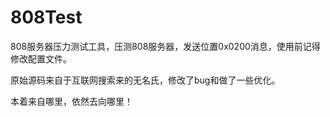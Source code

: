 # 808Test
808服务器压力测试工具，压测808服务器，发送位置0x0200消息，使用前记得修改配置文件。
    <!--服务器IP和端口(113.31.92.200:8201)-->
    <add key="remoteServerPort" value="10.1.97.12:32195"/>
    <!--模拟终端id区间（设置200000-200100，将自动生成010000200000-010000200100这样101个设备）-->
    <add key="deviceIdRange" value="200000-200010"/>
    <!--每个消息间隔（秒）-->
    <add key="interval" value="1"/>
    <!--每个设备发送共多少个包(默认0x0200)后断开连接-->
    <add key="sendCountByOneDevice" value="10"/>
    <!--控制台是否打印发送日志（消耗大量cpu）true or false-->
    <add key="sendLogPrint" value="false"/>
    <!--消息是否等待服务端同步应答（如果开启，服务器来不及回复应答的时候，控制台看上去就像假死了）true or false-->
    <add key="waitReceive" value="false"/>
    <!--控制台是否打印接收日志（消耗大量cpu）,该开关只有开启了服务端应答之后才有效 true or false-->
    <add key="receiveLogPrint" value="false"/>

原始源码来自于互联网搜索来的无名氏，修改了bug和做了一些优化。

本着来自哪里，依然去向哪里！
